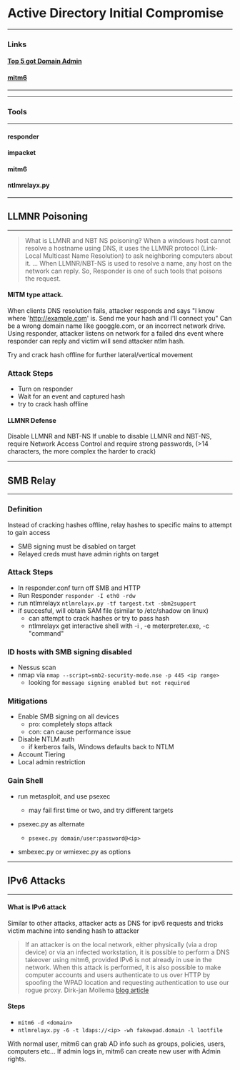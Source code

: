 # Active Directory Initial Compromise

---
### Links
#### [Top 5 got Domain Admin](https://adam-toscher.medium.com/top-five-ways-i-got-domain-admin-on-your-internal-network-before-lunch-2018-edition-82259ab73aaa)
#### [mitm6](https://blog.fox-it.com/2018/01/11/mitm6-compromising-ipv4-networks-via-ipv6/)
---

---
### Tools
---

#### responder
#### impacket
#### mitm6
#### ntlmrelayx.py


---
## LLMNR Poisoning
---

>What is LLMNR and NBT NS poisoning?
>When a windows host cannot resolve a hostname using DNS, it uses the LLMNR protocol (Link-Local Multicast Name Resolution) to ask neighboring computers about it. ... When LLMNR/NBT-NS is used to resolve a name, any host on the network can reply. So, Responder is one of such tools that poisons the request.

#### MITM type attack.
When clients DNS resolution fails, attacker responds and says "I know where 'http://example.com' is. Send me your hash and I'll connect you"
Can be a wrong domain name like googgle.com, or an incorrect network drive.
Using responder, attacker listens on network for a failed dns event where responder can reply and victim will send attacker ntlm hash.

Try and crack hash offline for further lateral/vertical movement

### Attack Steps
- Turn on responder
- Wait for an event and captured hash
- try to crack hash offline

#### LLMNR Defense
Disable LLMNR and NBT-NS
If unable to disable LLMNR and NBT-NS, require Network Access Control and require strong passwords, (>14 characters, the more complex the harder to crack)


---
## SMB Relay
---

### Definition
Instead of cracking hashes offline, relay hashes to specific mains to attempt to gain access

- SMB signing must be disabled on target
- Relayed creds must have admin rights on target

### Attack Steps
- In responder.conf turn off SMB and HTTP
- Run Responder ``` responder -I eth0 -rdw ```
- run ntlmrelayx ``` ntlmrelayx.py -tf targest.txt -sbm2support ```
- if succesful, will obtain SAM file (similar to /etc/shadow on linux)
	- can attempt to crack hashes or try to pass hash
	- ntlmrelayx get interactive shell with -i , -e meterpreter.exe, -c "command" 

### ID hosts with SMB signing disabled
- Nessus scan
- nmap via ``` nmap --script=smb2-security-mode.nse -p 445 <ip range> ```
	- looking for ``` message signing enabled but not required ```

### Mitigations
- Enable SMB signing on all devices
	- pro: completely stops attack
	- con: can cause performance issue
- Disable NTLM auth
	- if kerberos fails, Windows defaults back to NTLM
- Account Tiering
- Local admin restriction


### Gain Shell
- run  metasploit, and use psexec
	- may fail first time or two, and try different targets

- psexec.py as alternate
	- ``` psexec.py domain/user:password@<ip> ```
- smbexec.py or wmiexec.py as options


---
## IPv6 Attacks
---

#### What is IPv6 attack
Similar to other attacks, attacker acts as DNS for ipv6 requests and tricks victim machine into sending hash to attacker
> If an attacker is on the local network, either physically (via a drop device) or via an infected workstation, it is possible to perform a DNS takeover using mitm6, provided IPv6 is not already in use in the network. When this attack is performed, it is also possible to make computer accounts and users authenticate to us over HTTP by spoofing the WPAD location and requesting authentication to use our rogue proxy.
> Dirk-jan Mollema [blog article](https://dirkjanm.io/worst-of-both-worlds-ntlm-relaying-and-kerberos-delegation/)
#### Steps
- ``` mitm6 -d <domain> ```
- ``` ntlmrelayx.py -6 -t ldaps://<ip> -wh fakewpad.domain -l lootfile ```

With normal user, mitm6 can grab AD info such as groups, policies, users, computers etc...
If admin logs in, mitm6 can create new user with Admin rights.
